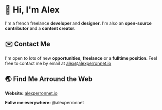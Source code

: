 # 👋 Hi, I'm Alex

I'm a french freelance **developer** and **designer**. I'm also an **open-source contributor** and a **content creator**.

## ✉️ Contact Me

I'm open to lots of new **opportunities**, **freelance** or a **fulltime position**. Feel free to contact me by email at alex@alexperronnet.io

## 🌏 Find Me Arround the Web

**Website:** [alexperronnet.io](https://alexperronnet.io)

**Follw me everywhere:** @alexperronnet
